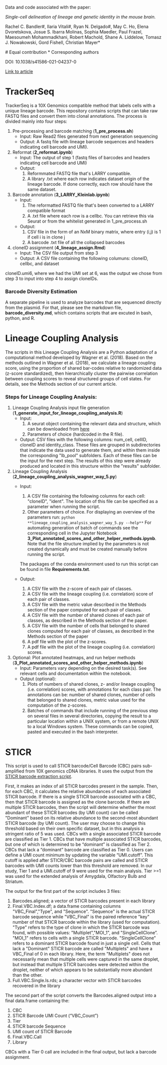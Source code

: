 Data and code associated with the paper: 

_Single-cell delineation of lineage and genetic identity in the mouse brain._

Rachel C. Bandler#, Ilaria Vitali#, Ryan N. Delgado#, May C. Ho, Elena Dvoretskova, Josue S. Ibarra Molinas, Sophia Maedler, Paul Frazel, Maesoumeh Mohammadkhani, Robert Machold, Shane A. Liddelow, Tomasz J. Nowakowski, Gord Fishell, Christian Mayer\*

\# Equal contribution
\* Corresponding authors

DOI: 10.1038/s41586-021-04237-0

[Link to article](https://www.nature.com/articles/s41586-021-04237-0)

# TrackerSeq

TrackerSeq is a 10X Genomics compatible method that labels cells with a unique lineage barcode. This repository contains scripts that can take raw FASTQ files and convert them into clonal annotations. The process is divided mainly into four steps: 

1. Pre-processing and barcode matching (**1_pre_process.sh**)
   * Input: Raw Read2 files generated from next generation sequencing 
   * Output: A fastq file with lineage barcode sequences and headers indicating cell barcode and UMI). 
2. Reformat (**2_reformat.ipynb**)
   * Input: The output of step 1 (fastq files of barcodes and headers indicating cell barcode and UMI)
   * Output:
     1. Reformmated FASTQ file that's LARRY compatible. 
     2. A library .txt where each row indicates dataset origin of the lineage barcode. If done correctly, each row should have the same dataset. 
3. Barcode annotation (**3_LARRY_Kleinlab.ipynb**)
   * Input: 
     1. The reformatted FASTQ file that's been converted to a LARRY compatible format
     2. A .txt file where each row is a cellbc. You can retrieve this via Seurat or from the whitelist generated in 1_pre_process.sh 
   * Output: 
     1. CSV file in the form of an NxM binary matrix, where entry (i,j) is 1 if cell i is in clone j
     2. A barcode .txt file of all the collapsed barcodes
4. cloneID assignment (**4_lineage_assign.Rmd**)
   * Input: The CSV file output from step 3 
   * Output: A CSV file containing the following columuns: cloneID, cellbc, and dataset

cloneID.umi6, where we had the UMI set at 6, was the output we chose from step 3 to input into step 4 to assign cloneIDs. 

### Barcode Diversity Estimation

A separate pipeline is used to analyze barcodes that are sequenced directly from the plasmid. For that, please see the markdown file, **barcode_diversity.md**, which contains scripts that are excuted in bash, python, and R. 

# Lineage Coupling Analysis

The scripts in this Lineage Coupling Analysis are a Python adaptation of a computational method developed by Wagner et al. (2018). 
Based on the methods outlined in Wagner et al. (2018), we calculate a lineage coupling score, using the proportion of shared bar-codes relative to randomized data (z-score standardized), then hierarchically cluster the pairwise correlation between coupling scores to reveal structured groups of cell states. For details, see the Methods section of our current article.

### Steps for Lineage Coupling Analysis:

1. Lineage Coupling Analysis input file generation (**1_generate_input_for_lineage_coupling_analysis.R**)
   * Input:
     1. A seurat object containing the relevant data and structure, which can be downloaded from [here](https://keeper.mpdl.mpg.de/f/0d1a23ab36fe473481b0/?dl=1)
     2. Parameters of choice (hardcoded in the R file).
   * Output: CSV files with the following columns: num_cell, cellID, cloneID and identity_class. These files are grouped in subdirectories that indicate the data used to generate them, and within them inside the corresponding "lb_pool" subfolders. Each of these files can be the input for the next step. The results of this step were already produced and located in this structure within the "results" subfolder.
2. Lineage Coupling Analysis (**2_lineage_coupling_analysis_wagner_way_5.py**)
   * Input:
     1. A CSV file containing the following columns for each cell: "cloneID", "ident". The location of this file can be specified as a parameter when running the script.
     2. Other parameters of choice. For displaying an overview of the parameters run:
            `python **lineage_coupling_analysis_wagner_way_5.py --help**`
            For automating generation of batch of commands see the corresponding cell in the Jupyter Notebook **3_Plot_annotated_scores_and_other_helper_methods.ipynb**.
            Note that the file structure implied by the parameters is not created dynamically and must be created manually before running the script.

     The packages of the conda environment used to run this script can be found in file **Requirements.txt**.
     
   * Output:
     1. A CSV file with the z-score of each pair of classes.
     2. A CSV file with the lineage coupling (i.e. correlation) score of each pair of classes.
     3. A CSV file with the metric value described in the Methods section of the paper computed for each pair of classes.
     4. A CSV file with the number of shared clones of each pair of classes, as described in the Methods section of the paper.
     5. A CSV file with the number of cells that belonged to shared clones computed for each pair of classes, as described in the Methods section of the paper
     6. A pdf file with the plot of the z-scores.
     7. A pdf file with the plot of the lineage coupling (i.e. correlation) scores.
3. Optional: Plot annotated heatmaps, and run helper methods (**3_Plot_annotated_scores_and_other_helper_methods.ipynb**)
   * Input: Parameters vary depending on the desired task(s). See relevant cells and documentation within the notebook.
   * Output (optional):
     1. Plots of numbers of shared clones, z- and/or lineage coupling (i.e. correlation) scores, with annotations for each class pair. The annotations can be: number of shared clones, number of cells that belonged to shared clones, metric value used for the computation of the z-scores.
     2. Batches of commands that include running of the previous step on several files in several directories, copying the result to a particular location within a UNIX system, or from a remote UNIX to a local Windows system. These commands can be copied, pasted and executed in the bash interpreter.

# STICR

This script is used to call STICR barcode/Cell Barcode (CBC) pairs sub-amplified from 10X genomics cDNA libraries. It uses the output from the [STICR barcode extraction script](https://github.com/NOW-Lab/STICR).

First, it makes an index of all STICR barcodes present in the sample. Then, for each CBC, it calculates the relative abundances of each associated STICR barcode. If there is a single STICR barcode associated with a CBC, then that STICR barcode is assigned as the clone barcode. If there are multiple STICR barcodes, then the script will determine whether the most abundant of these STICR barcodes (by UMI count) can be called "Dominant" based on its relative abundance to the second-most abundant STICR barcode (by UMI count). The user may choose to change this threshold based on their own specific dataset, but in this analysis a stringent ratio of 5 was used. CBCs with a single associated STICR barcode are classified as Tier 1. CBCs that have multiple associated STICR barcodes, but one of which is determined to be “dominant” is classified as Tier 2. CBCs that lack a “dominant” barcode are classified as Tier 0. Users can define a UMI count minimum by updating the variable “UMI.cutoff”. This cutoff is applied after STICR/CBC barcode pairs are called and STICR barcodes with UMI counts lower than this threshold are removed. In our study, Tier 1 and a UMI.cutoff of 9 were used for the main analysis. Tier >=1 was used for the extended analysis of Amygdala, Olfactory Bulb and Striatum.  

The output for the first part of the script includes 3 files:

1. Barcodes.aligned; a vector of STICR barcodes present in each library 
2. Final.VBC.Index.df; a data.frame containing columns "VBC_Final","Type", and "Sequence". "Sequence" is the actual STICR barcode sequence while "VBC_Final" is the paired reference "key" number of that STICR barcode within the library (used for computation). "Type" refers to the type of clone in which the STICR barcode was found, with possible values: "Multiplet","MOI_1", and "SingleCellClone”. "MOI_1" refers to cells with a single STICR barcode. "SingleCellClone" refers to a dominant STICR barcode found in just a single cell. Cells that lack a "Dominant" STICR barcode are called "Multiplets" and have a VBC_Final of 0 in each library. Here, the term "Multiplets" does not necessarily mean that multiple cells were captured in the same droplet, but instead that multiple STICR barcodes were detected within the droplet, neither of which appears to be substantially more abundant than the other. 
3. Full.VBC.Single.ls.rds; a character vector with STICR barcodes recovered in the library

The second part of the script converts the Barcodes.aligned output into a final data.frame containing the:

1.  CBC 
2.  STICR Barcode UMI Count (“VBC_Count”)
3.  Tier 
4.  STICR barcode Sequence
5.  UMI count of STICR Barcode 
6.  Final.VBC.Call
7.  Library

CBCs with a Tier 0 call are included in the final output, but lack a barcode assignment.
